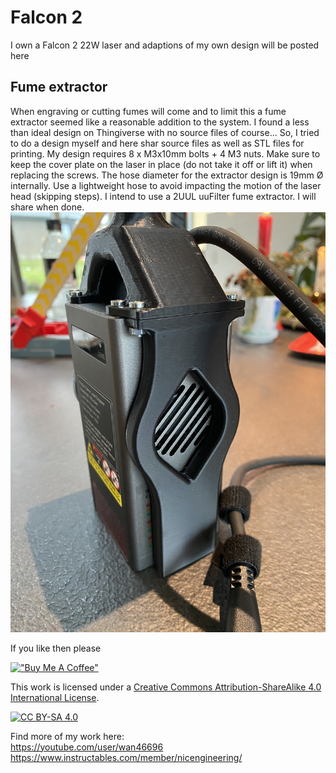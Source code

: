 # Falcon 2 
I own a Falcon 2 22W laser and adaptions of my own design will be posted here

## Fume extractor
When engraving or cutting fumes will come and to limit this a fume extractor seemed like a reasonable addition to the system. I found a less than ideal design on Thingiverse with no source files of course... So, I tried to do a design myself and here shar source files as well as STL files for printing. My design requires 8 x M3x10mm bolts + 4 M3 nuts. Make sure to keep the cover plate on the laser in place (do not take it off or lift it) when replacing the screws.
The hose diameter for the extractor design is 19mm Ø internally. Use a lightweight hose to avoid impacting the motion of the laser head (skipping steps).
I intend to use a 2UUL uuFilter fume extractor. I will share when done.
![Fume Extractor](/Falcon2/2.jpg)


If you like then please

[!["Buy Me A Coffee"](https://www.buymeacoffee.com/assets/img/custom_images/orange_img.png)](https://bmc.link/nic6911w)


This work is licensed under a
[Creative Commons Attribution-ShareAlike 4.0 International License][cc-by-sa].

[![CC BY-SA 4.0][cc-by-sa-image]][cc-by-sa]

[cc-by-sa]: http://creativecommons.org/licenses/by-sa/4.0/
[cc-by-sa-image]: https://licensebuttons.net/l/by-sa/4.0/88x31.png
[cc-by-sa-shield]: https://img.shields.io/badge/License-CC%20BY--SA%204.0-lightgrey.svg

Find more of my work here:  
https://youtube.com/user/wan46696  
https://www.instructables.com/member/nicengineering/
